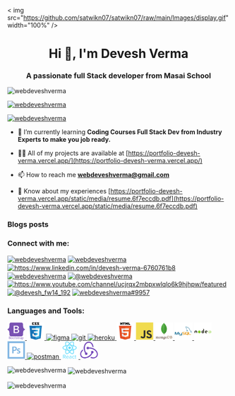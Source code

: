 < img src="https://github.com/satwikn07/satwikn07/raw/main/Images/display.gif" width="100%" />
<h1 align="center">Hi 👋, I'm Devesh Verma</h1>
<h3 align="center">A passionate full Stack developer from Masai School</h3>

<p align="left"> <img src="https://komarev.com/ghpvc/?username=webdeveshverma&label=Profile%20views&color=0e75b6&style=flat" alt="webdeveshverma" /> </p>

<p align="left"> <a href="https://github.com/ryo-ma/github-profile-trophy"><img src="https://github-profile-trophy.vercel.app/?username=webdeveshverma" alt="webdeveshverma" /></a> </p>

<p align="left"> <a href="https://twitter.com/webdeveshverma" target="blank"><img src="https://img.shields.io/twitter/follow/webdeveshverma?logo=twitter&style=for-the-badge" alt="webdeveshverma" /></a> </p>

- 🌱 I’m currently learning **Coding Courses Full Stack Dev from Industry Experts to make you job ready.**

- 👨‍💻 All of my projects are available at [https://portfolio-devesh-verma.vercel.app/](https://portfolio-devesh-verma.vercel.app/)

- 📫 How to reach me **webdeveshverma@gmail.com**

- 📄 Know about my experiences [https://portfolio-devesh-verma.vercel.app/static/media/resume.6f7eccdb.pdf](https://portfolio-devesh-verma.vercel.app/static/media/resume.6f7eccdb.pdf)

### Blogs posts
<!-- BLOG-POST-LIST:START -->
<!-- BLOG-POST-LIST:END -->

<h3 align="left">Connect with me:</h3>
<p align="left">
<a href="https://codepen.io/webdeveshverma" target="blank"><img align="center" src="https://raw.githubusercontent.com/rahuldkjain/github-profile-readme-generator/master/src/images/icons/Social/codepen.svg" alt="webdeveshverma" height="30" width="40" /></a>
<a href="https://twitter.com/webdeveshverma" target="blank"><img align="center" src="https://raw.githubusercontent.com/rahuldkjain/github-profile-readme-generator/master/src/images/icons/Social/twitter.svg" alt="webdeveshverma" height="30" width="40" /></a>
<a href="https://linkedin.com/in/https://www.linkedin.com/in/devesh-verma-6760761b8" target="blank"><img align="center" src="https://raw.githubusercontent.com/rahuldkjain/github-profile-readme-generator/master/src/images/icons/Social/linked-in-alt.svg" alt="https://www.linkedin.com/in/devesh-verma-6760761b8" height="30" width="40" /></a>
<a href="https://codesandbox.com/webdeveshverma" target="blank"><img align="center" src="https://raw.githubusercontent.com/rahuldkjain/github-profile-readme-generator/master/src/images/icons/Social/codesandbox.svg" alt="webdeveshverma" height="30" width="40" /></a>
<a href="https://medium.com/@webdeveshverma" target="blank"><img align="center" src="https://raw.githubusercontent.com/rahuldkjain/github-profile-readme-generator/master/src/images/icons/Social/medium.svg" alt="@webdeveshverma" height="30" width="40" /></a>
<a href="https://www.youtube.com/c/https://www.youtube.com/channel/ucjrqx2mbpxwlqlo6k9hjhpw/featured" target="blank"><img align="center" src="https://raw.githubusercontent.com/rahuldkjain/github-profile-readme-generator/master/src/images/icons/Social/youtube.svg" alt="https://www.youtube.com/channel/ucjrqx2mbpxwlqlo6k9hjhpw/featured" height="30" width="40" /></a>
<a href="https://www.hackerrank.com/@devesh_fw14_192" target="blank"><img align="center" src="https://raw.githubusercontent.com/rahuldkjain/github-profile-readme-generator/master/src/images/icons/Social/hackerrank.svg" alt="@devesh_fw14_192" height="30" width="40" /></a>
<a href="https://discord.gg/webdeveshverma#9957" target="blank"><img align="center" src="https://raw.githubusercontent.com/rahuldkjain/github-profile-readme-generator/master/src/images/icons/Social/discord.svg" alt="webdeveshverma#9957" height="30" width="40" /></a>
</p>

<h3 align="left">Languages and Tools:</h3>
<p align="left"> <a href="https://getbootstrap.com" target="_blank" rel="noreferrer"> <img src="https://raw.githubusercontent.com/devicons/devicon/master/icons/bootstrap/bootstrap-plain-wordmark.svg" alt="bootstrap" width="40" height="40"/> </a> <a href="https://www.w3schools.com/css/" target="_blank" rel="noreferrer"> <img src="https://raw.githubusercontent.com/devicons/devicon/master/icons/css3/css3-original-wordmark.svg" alt="css3" width="40" height="40"/> </a> <a href="https://www.figma.com/" target="_blank" rel="noreferrer"> <img src="https://www.vectorlogo.zone/logos/figma/figma-icon.svg" alt="figma" width="40" height="40"/> </a> <a href="https://git-scm.com/" target="_blank" rel="noreferrer"> <img src="https://www.vectorlogo.zone/logos/git-scm/git-scm-icon.svg" alt="git" width="40" height="40"/> </a> <a href="https://heroku.com" target="_blank" rel="noreferrer"> <img src="https://www.vectorlogo.zone/logos/heroku/heroku-icon.svg" alt="heroku" width="40" height="40"/> </a> <a href="https://www.w3.org/html/" target="_blank" rel="noreferrer"> <img src="https://raw.githubusercontent.com/devicons/devicon/master/icons/html5/html5-original-wordmark.svg" alt="html5" width="40" height="40"/> </a> <a href="https://developer.mozilla.org/en-US/docs/Web/JavaScript" target="_blank" rel="noreferrer"> <img src="https://raw.githubusercontent.com/devicons/devicon/master/icons/javascript/javascript-original.svg" alt="javascript" width="40" height="40"/> </a> <a href="https://www.mongodb.com/" target="_blank" rel="noreferrer"> <img src="https://raw.githubusercontent.com/devicons/devicon/master/icons/mongodb/mongodb-original-wordmark.svg" alt="mongodb" width="40" height="40"/> </a> <a href="https://www.mysql.com/" target="_blank" rel="noreferrer"> <img src="https://raw.githubusercontent.com/devicons/devicon/master/icons/mysql/mysql-original-wordmark.svg" alt="mysql" width="40" height="40"/> </a> <a href="https://nodejs.org" target="_blank" rel="noreferrer"> <img src="https://raw.githubusercontent.com/devicons/devicon/master/icons/nodejs/nodejs-original-wordmark.svg" alt="nodejs" width="40" height="40"/> </a> <a href="https://www.photoshop.com/en" target="_blank" rel="noreferrer"> <img src="https://raw.githubusercontent.com/devicons/devicon/master/icons/photoshop/photoshop-line.svg" alt="photoshop" width="40" height="40"/> </a> <a href="https://postman.com" target="_blank" rel="noreferrer"> <img src="https://www.vectorlogo.zone/logos/getpostman/getpostman-icon.svg" alt="postman" width="40" height="40"/> </a> <a href="https://reactjs.org/" target="_blank" rel="noreferrer"> <img src="https://raw.githubusercontent.com/devicons/devicon/master/icons/react/react-original-wordmark.svg" alt="react" width="40" height="40"/> </a> <a href="https://redux.js.org" target="_blank" rel="noreferrer"> <img src="https://raw.githubusercontent.com/devicons/devicon/master/icons/redux/redux-original.svg" alt="redux" width="40" height="40"/> </a> </p>

<p><img align="left" src="https://github-readme-stats.vercel.app/api/top-langs?username=webdeveshverma&show_icons=true&locale=en&layout=compact" alt="webdeveshverma" /></p>

<p>&nbsp;<img align="center" src="https://github-readme-stats.vercel.app/api?username=webdeveshverma&show_icons=true&locale=en" alt="webdeveshverma" /></p>

<p><img align="center" src="https://github-readme-streak-stats.herokuapp.com/?user=webdeveshverma&" alt="webdeveshverma" /></p>
